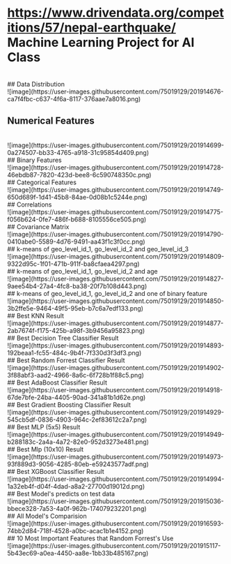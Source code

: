 ﻿# https://www.drivendata.org/competitions/57/nepal-earthquake/ Machine Learning Project for AI Class
</br>
## Data Distribution
</br>
![image](https://user-images.githubusercontent.com/75019129/201914676-ca7f4fbc-c637-4f6a-8117-376aae7a8016.png)

## Numerical Features
</br>
![image](https://user-images.githubusercontent.com/75019129/201914699-0a274507-bb33-4765-a918-31c95854d409.png)
</br>
## Binary Features
</br>
![image](https://user-images.githubusercontent.com/75019129/201914728-46ebdb87-7820-423d-bee8-6c590748350c.png)
</br>
## Categorical Features
</br>
![image](https://user-images.githubusercontent.com/75019129/201914749-650d689f-1d41-45b8-84ae-0d08b1c5244e.png)
</br>
## Correlations
</br>
![image](https://user-images.githubusercontent.com/75019129/201914775-f056b624-0fe7-486f-b688-8105556ce505.png)
</br>
## Covariance Matrix
</br>
![image](https://user-images.githubusercontent.com/75019129/201914790-0410abe0-5589-4d76-9491-aa43f1c3f0cc.png)
</br>
## k-means of geo_level_id_1, go_level_id_2 and geo_level_id_3 
</br>
![image](https://user-images.githubusercontent.com/75019129/201914809-9322d95c-1f01-471b-911f-ba8cfaea4297.png)
</br>
## k-means of geo_level_id_1, go_level_id_2 and age 
</br>
![image](https://user-images.githubusercontent.com/75019129/201914827-9aee54b4-27a4-4fc8-ba38-20f7b108d443.png)
</br>
## k-means of geo_level_id_1, go_level_id_2 and one of binary feature 
</br>
![image](https://user-images.githubusercontent.com/75019129/201914850-3b2ffe5e-9464-49f5-95eb-b7c6a7edf133.png)
</br>
## Best KNN Result
</br>
![image](https://user-images.githubusercontent.com/75019129/201914877-2ab7674f-f175-425b-a98f-3b9456a95823.png)
</br>
## Best Decision Tree Classifier Result
</br>
![image](https://user-images.githubusercontent.com/75019129/201914893-192beaa1-fc55-484c-9b4f-7f330d3f3df3.png)
</br>
## Best Random Forrest Classifier Result 
</br>
![image](https://user-images.githubusercontent.com/75019129/201914902-3f88abf3-aad2-4966-8a6c-6f728b1f88c5.png)
</br>
## Best AdaBoost Classifier Result
</br>
![image](https://user-images.githubusercontent.com/75019129/201914918-67de7bfe-24ba-4405-90ad-341a81b1d62e.png)
</br>
## Best Gradient Boosting Classifier Result
</br>
![image](https://user-images.githubusercontent.com/75019129/201914929-545cb5df-0836-4903-964c-2ef83612c2a7.png)
</br>
## Best MLP (5x5) Result
</br>
![image](https://user-images.githubusercontent.com/75019129/201914949-b288183c-2a4a-4a72-82e0-952d3273e481.png)
</br>
## Best Mlp (10x10) Result
</br>
![image](https://user-images.githubusercontent.com/75019129/201914973-93f889d3-9056-4285-80eb-e59243577adf.png)
</br>
## Best XGBoost Classifier Result
</br>
![image](https://user-images.githubusercontent.com/75019129/201914994-1a32eb4f-d04f-4dad-a8a2-27700d19012d.png)
</br>
## Best Model's predicts on test data
</br>
![image](https://user-images.githubusercontent.com/75019129/201915036-bbece328-7a53-4a0f-962b-174079232201.png)
</br>
## All Model's Comparision
</br>
![image](https://user-images.githubusercontent.com/75019129/201916593-74bb2d84-718f-4528-a0bc-acac1b1e4152.png)
</br>
## 10 Most Important Features that Random Forrest's Use
</br>
![image](https://user-images.githubusercontent.com/75019129/201915117-5b43ec69-a0ea-4450-aa8e-1bb33b485167.png)
</br>
